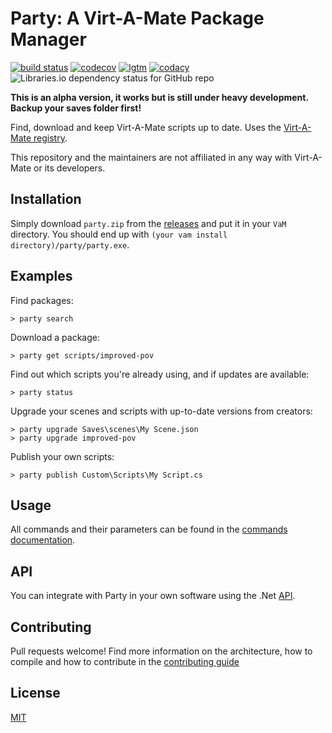 # Party: A Virt-A-Mate Package Manager

[![build status](https://travis-ci.org/vam-community/vam-party.svg?branch=master)](https://travis-ci.org/vam-community/vam-party) [![codecov](https://codecov.io/gh/vam-community/vam-party/branch/master/graph/badge.svg)](https://codecov.io/gh/vam-community/vam-party) [![lgtm](https://img.shields.io/lgtm/alerts/g/vam-community/vam-party.svg?logo=lgtm&logoWidth=18)](https://lgtm.com/projects/g/vam-community/vam-party/alerts/) [![codacy](https://api.codacy.com/project/badge/Grade/1ac73e5240674a9ca5027e35a6b942bb)](https://www.codacy.com/app/acidbubbles/vam-party) ![Libraries.io dependency status for GitHub repo](https://img.shields.io/librariesio/github/vam-community/vam-party)

**This is an alpha version, it works but is still under heavy development. Backup your saves folder first!**

Find, download and keep Virt-A-Mate scripts up to date. Uses the [Virt-A-Mate registry](https://github.com/vam-community/vam-registry).

This repository and the maintainers are not affiliated in any way with Virt-A-Mate or its developers.

## Installation

Simply download `party.zip` from the [releases](https://github.com/vam-community/vam-party/releases) and put it in your `VaM` directory. You should end up with `(your vam install directory)/party/party.exe`.

## Examples

Find packages:

    > party search

Download a package:

    > party get scripts/improved-pov

Find out which scripts you're already using, and if updates are available:

    > party status

Upgrade your scenes and scripts with up-to-date versions from creators:

    > party upgrade Saves\scenes\My Scene.json
    > party upgrade improved-pov

Publish your own scripts:

    > party publish Custom\Scripts\My Script.cs

## Usage

All commands and their parameters can be found in the [commands documentation](USAGE.md).

## API

You can integrate with Party in your own software using the .Net [API](API.md).

## Contributing

Pull requests welcome! Find more information on the architecture, how to compile and how to contribute in the [contributing guide](CONTRIBUTING.md)

## License

[MIT](./LICENSE.md)
